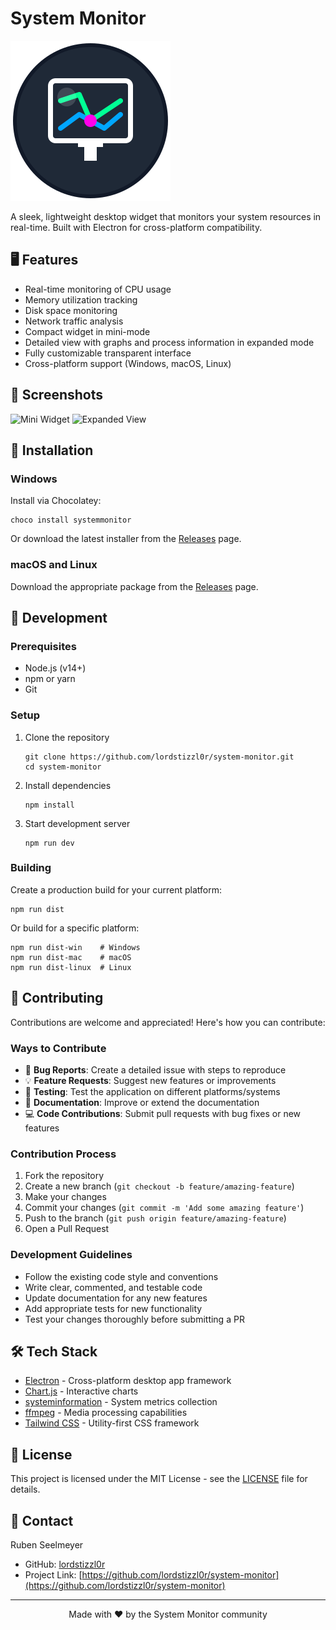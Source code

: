 # System Monitor

![System Monitor](icons/png/256x256.png)

A sleek, lightweight desktop widget that monitors your system resources in real-time. Built with Electron for cross-platform compatibility.

## 🖥️ Features

- Real-time monitoring of CPU usage
- Memory utilization tracking
- Disk space monitoring
- Network traffic analysis
- Compact widget in mini-mode
- Detailed view with graphs and process information in expanded mode
- Fully customizable transparent interface
- Cross-platform support (Windows, macOS, Linux)

## 📸 Screenshots

![Mini Widget](docs/screenshots/mini-widget.png)
![Expanded View](docs/screenshots/expanded-view.png)

## 🚀 Installation

### Windows

Install via Chocolatey:

```
choco install systemmonitor
```

Or download the latest installer from the [Releases](https://github.com/lordstizzl0r/system-monitor/releases) page.

### macOS and Linux

Download the appropriate package from the [Releases](https://github.com/lordstizzl0r/system-monitor/releases) page.

## 🔧 Development

### Prerequisites

- Node.js (v14+)
- npm or yarn
- Git

### Setup

1. Clone the repository

   ```
   git clone https://github.com/lordstizzl0r/system-monitor.git
   cd system-monitor
   ```

2. Install dependencies

   ```
   npm install
   ```

3. Start development server
   ```
   npm run dev
   ```

### Building

Create a production build for your current platform:

```
npm run dist
```

Or build for a specific platform:

```
npm run dist-win    # Windows
npm run dist-mac    # macOS
npm run dist-linux  # Linux
```

## 🤝 Contributing

Contributions are welcome and appreciated! Here's how you can contribute:

### Ways to Contribute

- 🐛 **Bug Reports**: Create a detailed issue with steps to reproduce
- 💡 **Feature Requests**: Suggest new features or improvements
- 🧪 **Testing**: Test the application on different platforms/systems
- 📝 **Documentation**: Improve or extend the documentation
- 💻 **Code Contributions**: Submit pull requests with bug fixes or new features

### Contribution Process

1. Fork the repository
2. Create a new branch (`git checkout -b feature/amazing-feature`)
3. Make your changes
4. Commit your changes (`git commit -m 'Add some amazing feature'`)
5. Push to the branch (`git push origin feature/amazing-feature`)
6. Open a Pull Request

### Development Guidelines

- Follow the existing code style and conventions
- Write clear, commented, and testable code
- Update documentation for any new features
- Add appropriate tests for new functionality
- Test your changes thoroughly before submitting a PR

## 🛠️ Tech Stack

- [Electron](https://www.electronjs.org/) - Cross-platform desktop app framework
- [Chart.js](https://www.chartjs.org/) - Interactive charts
- [systeminformation](https://www.npmjs.com/package/systeminformation) - System metrics collection
- [ffmpeg](https://ffmpeg.org/) - Media processing capabilities
- [Tailwind CSS](https://tailwindcss.com/) - Utility-first CSS framework

## 📄 License

This project is licensed under the MIT License - see the [LICENSE](LICENSE) file for details.

## 👤 Contact

Ruben Seelmeyer

- GitHub: [lordstizzl0r](https://github.com/lordstizzl0r)
- Project Link: [https://github.com/lordstizzl0r/system-monitor](https://github.com/lordstizzl0r/system-monitor)

---

<p align="center">
  Made with ❤️ by the System Monitor community
</p>
